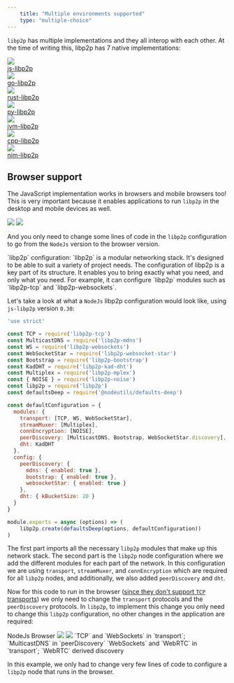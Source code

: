 ```yaml
---
    title: "Multiple environments supported"
    type: "multiple-choice"
---
```


`libp2p` has multiple implementations and they all interop with each other.
At the time of writing this, libp2p has 7 native implementations:

<div class="flex justify-center items-center flex-wrap mv2">
    <a href="https://github.com/libp2p/js-libp2p" target="__blank" class="flex justify-center items-center no-underline ma2 navy ph4-ns ph3 pv3-ns pv2 br3 bg-near-white">
        <img src="/tutorial-assets/T0009L05-js-logo.png" class="mr2  w2">
        <div class="f4 b">js-libp2p</div>
    </a>
    <a href="https://github.com/libp2p/go-libp2p" target="__blank" class="flex justify-center items-center no-underline ma2 navy ph4-ns ph3 pv3-ns pv2 br3 bg-near-white">
        <img src="/tutorial-assets/T0009L05-go-lang-logo.png" class="mr2  w2">
        <div class="f4 b">go-libp2p</div>
    </a>
    <a href="https://github.com/libp2p/rust-libp2p" target="__blank" class="flex justify-center items-center no-underline ma2 navy ph4-ns ph3 pv3-ns pv2 br3 bg-near-white">
        <img src="/tutorial-assets/T0009L05-rust-logo.png" class="mr2  w2">
        <div class="f4 b">rust-libp2p</div>
    </a>
    <a href="https://github.com/libp2p/py-libp2p" target="__blank" class="flex justify-center items-center no-underline ma2 navy ph4-ns ph3 pv3-ns pv2 br3 bg-near-white">
        <img src="/tutorial-assets/T0009L05-py-logo.png" class="mr2  w2">
        <div class="f4 b">py-libp2p</div>
    </a>
    <a href="https://github.com/libp2p/jvm-libp2p" target="__blank" class="flex justify-center items-center no-underline ma2 navy ph4-ns ph3 pv3-ns pv2 br3 bg-near-white">
        <img src="/tutorial-assets/T0009L05-jvm-logo.png" class="mr2  w2">
        <div class="f4 b">jvm-libp2p</div>
    </a>
    <a href="https://github.com/libp2p/cpp-libp2p" target="__blank" class="flex justify-center items-center no-underline ma2 navy ph4-ns ph3 pv3-ns pv2 br3 bg-near-white">
        <img src="/tutorial-assets/T0009L05-cpp-logo.png" class="mr2  w2">
        <div class="f4 b">cpp-libp2p</div>
    </a>
    <a href="https://github.com/status-im/nim-libp2p" target="__blank" class="flex justify-center items-center no-underline ma2 navy ph4-ns ph3 pv3-ns pv2 br3 bg-near-white">
        <img src="/tutorial-assets/T0009L05-nim-logo.svg" class="mr2  w2">
        <div class="f4 b">nim-libp2p</div>
    </a>
</div>



## Browser support


The JavaScript implementation works in browsers and mobile browsers too! This is very important because it enables applications to run `libp2p` in the desktop and mobile devices as well.

<div class="flex justify-center items-center mv4">
    <img class="w-60" src="/tutorial-assets/T0009L05-libp2p-browser.png">
    <img class="w-30" src="/tutorial-assets/T0009L05-libp2p-browser-mobile.png">
</div>

And you only need to change some lines of code in the `libp2p` configuration to go from the `NodeJs` version to the browser version.

<div class="pa3 bg-near-white i">
    <span class="b f5">`libp2p` configuration: </span> <span> `libp2p` is a modular networking stack. It's designed to be able to suit a variety of project needs. The configuration of libp2p is a key part of its structure. It enables you to bring exactly what you need, and only what you need. For example, it can configure `libp2p` modules such as `libp2p-tcp` and `libp2p-websockets`.</span>
</div>

Let's take a look at what a `NodeJs` libp2p configuration would look like, using `js-libp2p` version `0.30`:

```js
'use strict'

const TCP = require('libp2p-tcp')
const MulticastDNS = require('libp2p-mdns')
const WS = require('libp2p-websockets')
const WebSocketStar = require('libp2p-websocket-star')
const Bootstrap = require('libp2p-bootstrap')
const KadDHT = require('libp2p-kad-dht')
const Multiplex = require('libp2p-mplex')
const { NOISE } = require('libp2p-noise')
const libp2p = require('libp2p')
const defaultsDeep = require('@nodeutils/defaults-deep')

const defaultConfiguration = {
  modules: {
    transport: [TCP, WS, WebSocketStar],
    streamMuxer: [Multiplex],
    connEncryption: [NOISE],
    peerDiscovery: [MulticastDNS, Bootstrap, WebSocketStar.discovery],
    dht: KadDHT
  },
  config: {
    peerDiscovery: {
      mdns: { enabled: true },
      bootstrap: { enabled: true },
      websocketStar: { enabled: true }
    },
    dht: { kBucketSize: 20 }
  }
}

module.exports = async (options) => (
    libp2p.create(defaultsDeep(options, defaultConfiguration))
)
```

The first part imports all the necessary `libp2p` modules that make up this network stack.
The second part is the `libp2p` node configuration where we add the different modules for each part of the network. In this configuration we are using `transport`, `streamMuxer`, and `connEncryption` which are required for all `libp2p` nodes, and additionally, we also added `peerDiscovery` and `dht`.

Now for this code to run in the browser ([since they don't support `TCP` transports](https://github.com/libp2p/js-libp2p/blob/master/doc/CONFIGURATION.md#transport)) we only need to change the `transport` protocols and the `peerDiscovery` protocols. In `libp2p`, to implement this change you only need to change this `libp2p` configuration, no other changes in the application are required:


<div class="flex justify-center mv5 flex-wrap">
    <span class="tc b f6 w-50">NodeJs</span>
    <span class="tc b f6 w-50">Browser</span>
    <img class="w-50 mv3" src="/tutorial-assets/T0009L05-libp2p-configuration-diff-node.png">
    <img class="w-50 mv3" src="/tutorial-assets/T0009L05-libp2p-configuration-diff-browser.png">
    <span class="tc f6 ph4 w-50">`TCP` and `WebSockets` in `transport`; `MulticastDNS` in `peerDiscovery`</span>
    <span class="tc f6 ph4 w-50">`WebSockets` and `WebRTC` in `transport`; `WebRTC` derived discovery</span>
</div>

In this example, we only had to change very few lines of code to configure a `libp2p` node that runs in the browser.

